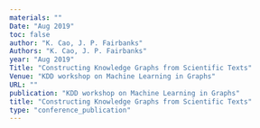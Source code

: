 ```yaml
---
materials: ""
Date: "Aug 2019"
toc: false
author: "K. Cao, J. P. Fairbanks"
Authors: "K. Cao, J. P. Fairbanks"
year: "Aug 2019"
Title: "Constructing Knowledge Graphs from Scientific Texts"
Venue: "KDD workshop on Machine Learning in Graphs"
URL: ""
publication: "KDD workshop on Machine Learning in Graphs"
title: "Constructing Knowledge Graphs from Scientific Texts"
type: "conference_publication"
---
```


